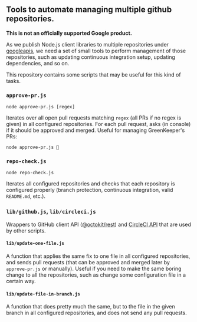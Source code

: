 ## Tools to automate managing multiple github repositories.

**This is not an officially supported Google product.**

As we publish Node.js client libraries to multiple repositories under
[googleapis](https://github.com/googleapis/), we need a set of small
tools to perform management of those repositories, such as updating
continuous integration setup, updating dependencies, and so on.

This repository contains some scripts that may be useful for this kind
of tasks.

### `approve-pr.js`

`node approve-pr.js [regex]`

Iterates over all open pull requests matching `regex` (all PRs if
no regex is given) in all configured repositories.
For each pull request, asks (in console) if it should be approved
and merged. Useful for managing GreenKeeper's PRs:

`node approve-pr.js 🚀`

### `repo-check.js`

`node repo-check.js`

Iterates all configured repositories and checks that each repository
is configured properly (branch protection, continuous integration,
valid `README.md`, etc.).

### `lib/github.js`, `lib/circleci.js`

Wrappers to GitHub client API
([@octokit/rest](https://github.com/octokit/rest.js)) and
[CircleCI API](https://circleci.com/docs/api/v1-reference/) that
are used by other scripts.

#### `lib/update-one-file.js`

A function that applies the same fix to one file in all configured
repositories, and sends pull requests (that can be approved and merged
later by `approve-pr.js` or manually). Useful if you need to make
the same boring change to all the repositories, such as change some
configuration file in a certain way.

#### `lib/update-file-in-branch.js`

A function that does pretty much the same, but to the file in the
given branch in all configured repositories, and does not send any
pull requests.
